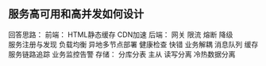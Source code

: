 ## 服务高可用和高并发如何设计
回答思路：
前端：
    HTML静态缓存 CDN加速
后端：
    网关 限流 熔断 降级   
    服务注册与发现 负载均衡 异地多节点部署 健康检查
    快错 业务解耦 消息队列 缓存
    服务链路追踪 业务监控告警
存储：
    分库分表 主从 读写分离 冷热数据分离

